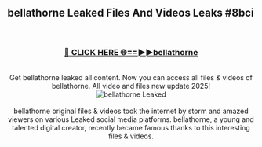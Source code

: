 ## bellathorne Leaked Files And Videos Leaks #8bci
<br>
<div align="center">
<h3><a href="https://watchclip.my.id/bellathorne" rel="nofollow">🔴 CLICK HERE 🌐==►►bellathorne</a></h3>
<br>
Get bellathorne leaked all content. Now you can access all files & videos of bellathorne. All video and files new update 2025!
<br>
<a href="https://watchclip.my.id/bellathorne" rel="nofollow" data-target="animated-image.originalLink"><img src="https://i.ibb.co.com/WyWwxjT/player-gif2.gif" alt="bellathorne Leaked" style="max-width: 100%; display: inline-block;" data-target="animated-image.originalImage"></a>
<br><br>
bellathorne original files & videos took the internet by storm and amazed viewers on various Leaked social media platforms. bellathorne, a young and talented digital creator, recently became famous thanks to this interesting files & videos.
</div>
<br>